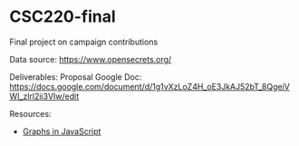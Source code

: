 # CSC220-final
Final project on campaign contributions

Data source: https://www.opensecrets.org/

Deliverables:
Proposal Google Doc: https://docs.google.com/document/d/1g1vXzLoZ4H_oE3JkAJ52bT_8QgeiVWI_zlrl2ii3VIw/edit

Resources:
- [Graphs in JavaScript](http://blog.benoitvallon.com/data-structures-in-javascript/the-graph-data-structure/)
